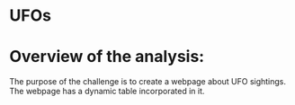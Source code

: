 # UFOs
# Overview of the analysis:
The purpose of the challenge is to create a webpage about UFO sightings. The webpage has a dynamic table incorporated in it. 
